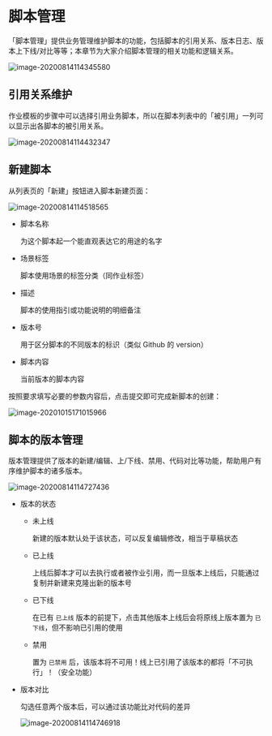 # 脚本管理

「脚本管理」提供业务管理维护脚本的功能，包括脚本的引用关系、版本日志、版本上下线/对比等等；本章节为大家介绍脚本管理的相关功能和逻辑关系。

![image-20200814114345580](media/image-20200814114345580.png)

## 引用关系维护

作业模板的步骤中可以选择引用业务脚本，所以在脚本列表中的「被引用」一列可以显示出各脚本的被引用关系。

![image-20200814114432347](media/image-20200814114432347.png)

## 新建脚本

从列表页的「新建」按钮进入脚本新建页面：

![image-20200814114518565](media/image-20200814114518565.png)

- 脚本名称

  为这个脚本起一个能直观表达它的用途的名字

- 场景标签

  脚本使用场景的标签分类（同作业标签）

- 描述

  脚本的使用指引或功能说明的明细备注

- 版本号

  用于区分脚本的不同版本的标识（类似 Github 的 version）

- 脚本内容

  当前版本的脚本内容

按照要求填写必要的参数内容后，点击提交即可完成新脚本的创建：

![image-20201015171015966](media/image-20201015171015966.png)



## 脚本的版本管理

版本管理提供了版本的新建/编辑、上/下线、禁用、代码对比等功能，帮助用户有序维护脚本的诸多版本。

![image-20200814114727436](media/image-20200814114727436.png)

- 版本的状态

  - 未上线

    新建的版本默认处于该状态，可以反复编辑修改，相当于草稿状态

  - 已上线

    上线后脚本才可以去执行或者被作业引用，而一旦版本上线后，只能通过复制并新建来克隆出新的版本号

  - 已下线

    在已有 `已上线` 版本的前提下，点击其他版本上线后会将原线上版本置为 `已下线`，但不影响已引用的使用

  - 禁用

    置为 `已禁用` 后，该版本将不可用！线上已引用了该版本的都将「不可执行」！（安全功能）

- 版本对比

  勾选任意两个版本后，可以通过该功能比对代码的差异

  ![image-20200814114746918](media/image-20200814114746918.png)